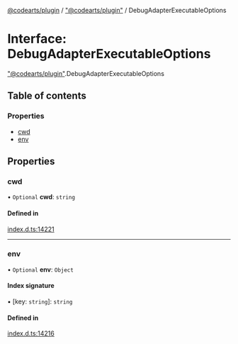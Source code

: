 [@codearts/plugin](../README.md) / ["@codearts/plugin"](../modules/_codearts_plugin_.md) / DebugAdapterExecutableOptions

# Interface: DebugAdapterExecutableOptions

["@codearts/plugin"](../modules/_codearts_plugin_.md).DebugAdapterExecutableOptions

## Table of contents

### Properties

- [cwd](codearts_plugin_.DebugAdapterExecutableOptions.md#cwd)
- [env](codearts_plugin_.DebugAdapterExecutableOptions.md#env)

## Properties

### cwd

• `Optional` **cwd**: `string`

#### Defined in

[index.d.ts:14221](https://github.com/huaweicloud/cloudide-plugin-api/blob/84e382d/index.d.ts#L14221)

___

### env

• `Optional` **env**: `Object`

#### Index signature

▪ [key: `string`]: `string`

#### Defined in

[index.d.ts:14216](https://github.com/huaweicloud/cloudide-plugin-api/blob/84e382d/index.d.ts#L14216)
